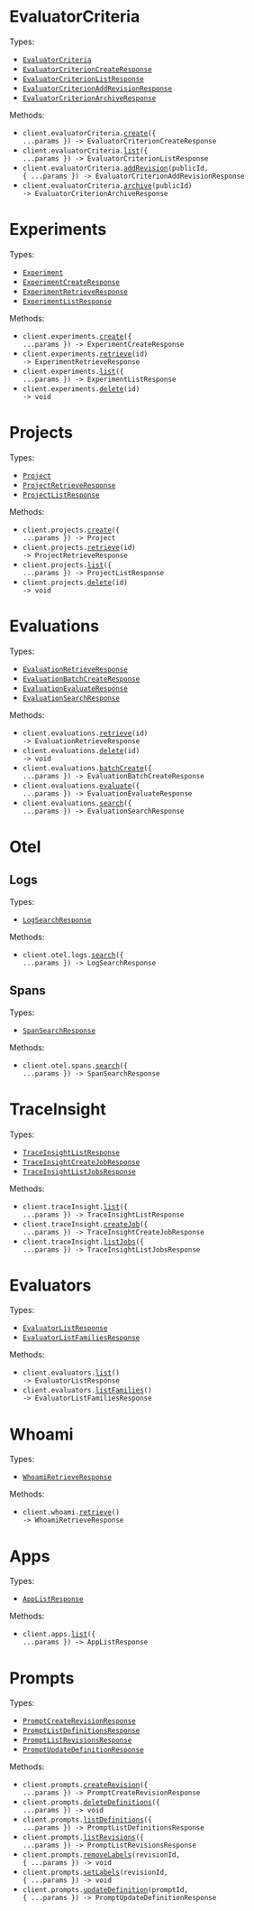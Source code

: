 # EvaluatorCriteria

Types:

- <code><a href="./src/resources/evaluator-criteria.ts">EvaluatorCriteria</a></code>
- <code><a href="./src/resources/evaluator-criteria.ts">EvaluatorCriterionCreateResponse</a></code>
- <code><a href="./src/resources/evaluator-criteria.ts">EvaluatorCriterionListResponse</a></code>
- <code><a href="./src/resources/evaluator-criteria.ts">EvaluatorCriterionAddRevisionResponse</a></code>
- <code><a href="./src/resources/evaluator-criteria.ts">EvaluatorCriterionArchiveResponse</a></code>

Methods:

- <code title="post /v1/evaluator-criteria">client.evaluatorCriteria.<a href="./src/resources/evaluator-criteria.ts">create</a>({ ...params }) -> EvaluatorCriterionCreateResponse</code>
- <code title="get /v1/evaluator-criteria">client.evaluatorCriteria.<a href="./src/resources/evaluator-criteria.ts">list</a>({ ...params }) -> EvaluatorCriterionListResponse</code>
- <code title="post /v1/evaluator-criteria/{public_id}/revision">client.evaluatorCriteria.<a href="./src/resources/evaluator-criteria.ts">addRevision</a>(publicId, { ...params }) -> EvaluatorCriterionAddRevisionResponse</code>
- <code title="patch /v1/evaluator-criteria/{public_id}/archive">client.evaluatorCriteria.<a href="./src/resources/evaluator-criteria.ts">archive</a>(publicId) -> EvaluatorCriterionArchiveResponse</code>

# Experiments

Types:

- <code><a href="./src/resources/experiments.ts">Experiment</a></code>
- <code><a href="./src/resources/experiments.ts">ExperimentCreateResponse</a></code>
- <code><a href="./src/resources/experiments.ts">ExperimentRetrieveResponse</a></code>
- <code><a href="./src/resources/experiments.ts">ExperimentListResponse</a></code>

Methods:

- <code title="post /v1/experiments">client.experiments.<a href="./src/resources/experiments.ts">create</a>({ ...params }) -> ExperimentCreateResponse</code>
- <code title="get /v1/experiments/{id}">client.experiments.<a href="./src/resources/experiments.ts">retrieve</a>(id) -> ExperimentRetrieveResponse</code>
- <code title="get /v1/experiments">client.experiments.<a href="./src/resources/experiments.ts">list</a>({ ...params }) -> ExperimentListResponse</code>
- <code title="delete /v1/experiments/{id}">client.experiments.<a href="./src/resources/experiments.ts">delete</a>(id) -> void</code>

# Projects

Types:

- <code><a href="./src/resources/projects.ts">Project</a></code>
- <code><a href="./src/resources/projects.ts">ProjectRetrieveResponse</a></code>
- <code><a href="./src/resources/projects.ts">ProjectListResponse</a></code>

Methods:

- <code title="post /v1/projects">client.projects.<a href="./src/resources/projects.ts">create</a>({ ...params }) -> Project</code>
- <code title="get /v1/projects/{id}">client.projects.<a href="./src/resources/projects.ts">retrieve</a>(id) -> ProjectRetrieveResponse</code>
- <code title="get /v1/projects">client.projects.<a href="./src/resources/projects.ts">list</a>({ ...params }) -> ProjectListResponse</code>
- <code title="delete /v1/projects/{id}">client.projects.<a href="./src/resources/projects.ts">delete</a>(id) -> void</code>

# Evaluations

Types:

- <code><a href="./src/resources/evaluations.ts">EvaluationRetrieveResponse</a></code>
- <code><a href="./src/resources/evaluations.ts">EvaluationBatchCreateResponse</a></code>
- <code><a href="./src/resources/evaluations.ts">EvaluationEvaluateResponse</a></code>
- <code><a href="./src/resources/evaluations.ts">EvaluationSearchResponse</a></code>

Methods:

- <code title="get /v1/evaluations/{id}">client.evaluations.<a href="./src/resources/evaluations.ts">retrieve</a>(id) -> EvaluationRetrieveResponse</code>
- <code title="delete /v1/evaluations/{id}">client.evaluations.<a href="./src/resources/evaluations.ts">delete</a>(id) -> void</code>
- <code title="post /v1/evaluations/batch">client.evaluations.<a href="./src/resources/evaluations.ts">batchCreate</a>({ ...params }) -> EvaluationBatchCreateResponse</code>
- <code title="post /v1/evaluate">client.evaluations.<a href="./src/resources/evaluations.ts">evaluate</a>({ ...params }) -> EvaluationEvaluateResponse</code>
- <code title="post /v1/evaluations/search">client.evaluations.<a href="./src/resources/evaluations.ts">search</a>({ ...params }) -> EvaluationSearchResponse</code>

# Otel

## Logs

Types:

- <code><a href="./src/resources/otel/logs.ts">LogSearchResponse</a></code>

Methods:

- <code title="post /v1/otel/logs/search">client.otel.logs.<a href="./src/resources/otel/logs.ts">search</a>({ ...params }) -> LogSearchResponse</code>

## Spans

Types:

- <code><a href="./src/resources/otel/spans.ts">SpanSearchResponse</a></code>

Methods:

- <code title="post /v1/otel/spans/search">client.otel.spans.<a href="./src/resources/otel/spans.ts">search</a>({ ...params }) -> SpanSearchResponse</code>

# TraceInsight

Types:

- <code><a href="./src/resources/trace-insight.ts">TraceInsightListResponse</a></code>
- <code><a href="./src/resources/trace-insight.ts">TraceInsightCreateJobResponse</a></code>
- <code><a href="./src/resources/trace-insight.ts">TraceInsightListJobsResponse</a></code>

Methods:

- <code title="get /v1/trace-insight">client.traceInsight.<a href="./src/resources/trace-insight.ts">list</a>({ ...params }) -> TraceInsightListResponse</code>
- <code title="post /v1/trace-insight-jobs">client.traceInsight.<a href="./src/resources/trace-insight.ts">createJob</a>({ ...params }) -> TraceInsightCreateJobResponse</code>
- <code title="get /v1/trace-insight-jobs">client.traceInsight.<a href="./src/resources/trace-insight.ts">listJobs</a>({ ...params }) -> TraceInsightListJobsResponse</code>

# Evaluators

Types:

- <code><a href="./src/resources/evaluators.ts">EvaluatorListResponse</a></code>
- <code><a href="./src/resources/evaluators.ts">EvaluatorListFamiliesResponse</a></code>

Methods:

- <code title="get /v1/evaluators">client.evaluators.<a href="./src/resources/evaluators.ts">list</a>() -> EvaluatorListResponse</code>
- <code title="get /v1/evaluator-families">client.evaluators.<a href="./src/resources/evaluators.ts">listFamilies</a>() -> EvaluatorListFamiliesResponse</code>

# Whoami

Types:

- <code><a href="./src/resources/whoami.ts">WhoamiRetrieveResponse</a></code>

Methods:

- <code title="get /v1/whoami">client.whoami.<a href="./src/resources/whoami.ts">retrieve</a>() -> WhoamiRetrieveResponse</code>

# Apps

Types:

- <code><a href="./src/resources/apps.ts">AppListResponse</a></code>

Methods:

- <code title="get /v1/apps">client.apps.<a href="./src/resources/apps.ts">list</a>({ ...params }) -> AppListResponse</code>

# Prompts

Types:

- <code><a href="./src/resources/prompts.ts">PromptCreateRevisionResponse</a></code>
- <code><a href="./src/resources/prompts.ts">PromptListDefinitionsResponse</a></code>
- <code><a href="./src/resources/prompts.ts">PromptListRevisionsResponse</a></code>
- <code><a href="./src/resources/prompts.ts">PromptUpdateDefinitionResponse</a></code>

Methods:

- <code title="post /v1/prompt-revisions">client.prompts.<a href="./src/resources/prompts.ts">createRevision</a>({ ...params }) -> PromptCreateRevisionResponse</code>
- <code title="delete /v1/prompt-definitions">client.prompts.<a href="./src/resources/prompts.ts">deleteDefinitions</a>({ ...params }) -> void</code>
- <code title="get /v1/prompt-definitions">client.prompts.<a href="./src/resources/prompts.ts">listDefinitions</a>({ ...params }) -> PromptListDefinitionsResponse</code>
- <code title="get /v1/prompt-revisions">client.prompts.<a href="./src/resources/prompts.ts">listRevisions</a>({ ...params }) -> PromptListRevisionsResponse</code>
- <code title="post /v1/prompt-revisions/{revision_id}/remove-labels">client.prompts.<a href="./src/resources/prompts.ts">removeLabels</a>(revisionId, { ...params }) -> void</code>
- <code title="post /v1/prompt-revisions/{revision_id}/set-labels">client.prompts.<a href="./src/resources/prompts.ts">setLabels</a>(revisionId, { ...params }) -> void</code>
- <code title="patch /v1/prompt-definitions/{prompt_id}">client.prompts.<a href="./src/resources/prompts.ts">updateDefinition</a>(promptId, { ...params }) -> PromptUpdateDefinitionResponse</code>
